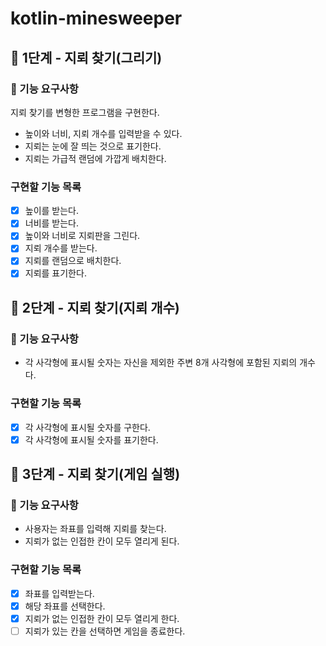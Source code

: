# kotlin-minesweeper
## 🚀 1단계 - 지뢰 찾기(그리기)
### 🎯 기능 요구사항
지뢰 찾기를 변형한 프로그램을 구현한다.

- 높이와 너비, 지뢰 개수를 입력받을 수 있다.
- 지뢰는 눈에 잘 띄는 것으로 표기한다.
- 지뢰는 가급적 랜덤에 가깝게 배치한다.

### 구현할 기능 목록
- [x] 높이를 받는다. 
- [x] 너비를 받는다.
- [x] 높이와 너비로 지뢰판을 그린다.
- [x] 지뢰 개수를 받는다.
- [x] 지뢰를 랜덤으로 배치한다.
- [x] 지뢰를 표기한다.

## 🚀 2단계 - 지뢰 찾기(지뢰 개수)
### 🎯 기능 요구사항
- 각 사각형에 표시될 숫자는 자신을 제외한 주변 8개 사각형에 포함된 지뢰의 개수다.

### 구현할 기능 목록
- [x] 각 사각형에 표시될 숫자를 구한다.
- [x] 각 사각형에 표시될 숫자를 표기한다.

## 🚀 3단계 - 지뢰 찾기(게임 실행)
### 🎯 기능 요구사항
- 사용자는 좌표를 입력해 지뢰를 찾는다.
- 지뢰가 없는 인접한 칸이 모두 열리게 된다.

### 구현할 기능 목록
- [x] 좌표를 입력받는다.
- [x] 해당 좌표를 선택한다.
- [x] 지뢰가 없는 인접한 칸이 모두 열리게 한다.
- [ ] 지뢰가 있는 칸을 선택하면 게임을 종료한다.
